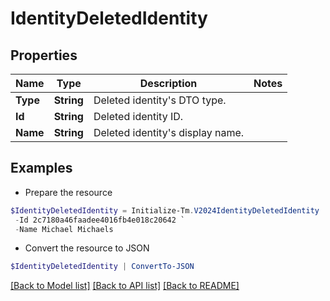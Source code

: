 # IdentityDeletedIdentity
## Properties

Name | Type | Description | Notes
------------ | ------------- | ------------- | -------------
**Type** | **String** | Deleted identity&#39;s DTO type. | 
**Id** | **String** | Deleted identity ID. | 
**Name** | **String** | Deleted identity&#39;s display name. | 

## Examples

- Prepare the resource
```powershell
$IdentityDeletedIdentity = Initialize-Tm.V2024IdentityDeletedIdentity  -Type IDENTITY `
 -Id 2c7180a46faadee4016fb4e018c20642 `
 -Name Michael Michaels
```

- Convert the resource to JSON
```powershell
$IdentityDeletedIdentity | ConvertTo-JSON
```

[[Back to Model list]](../README.md#documentation-for-models) [[Back to API list]](../README.md#documentation-for-api-endpoints) [[Back to README]](../README.md)

